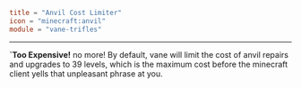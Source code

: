 ```toml
title = "Anvil Cost Limiter"
icon = "minecraft:anvil"
module = "vane-trifles"
```
---
**`Too Expensive!** no more! By default, vane will limit the cost of anvil repairs and upgrades
to 39 levels, which is the maximum cost before the minecraft client yells that unpleasant phrase at you.

